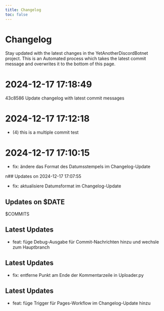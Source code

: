 ```yaml
---
title: Changelog
toc: false
---
```


# Changelog

Stay updated with the latest changes in the YetAnotherDiscordBotnet project.
This is an Automated process which takes the latest commit message and overwrites it to the bottom of this page.

# 2024-12-17 17:18:49

43c8586 Update changelog with latest commit messages

# 2024-12-17 17:12:18

- (4) this is a multiple commit test

# 2024-12-17 17:10:15

- fix: ändere das Format des Datumsstempels im Changelog-Update

n## Updates on 2024-12-17 17:07:55

- fix: aktualisiere Datumsformat im Changelog-Update


## Updates on $DATE

$COMMITS

## Latest Updates

- feat: füge Debug-Ausgabe für Commit-Nachrichten hinzu und wechsle zum Hauptbranch

## Latest Updates

- fix: entferne Punkt am Ende der Kommentarzeile in Uploader.py


## Latest Updates

- feat: füge Trigger für Pages-Workflow im Changelog-Update hinzu

